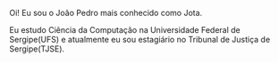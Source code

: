 Oi! Eu sou o João Pedro mais conhecido como Jota.
 
Eu estudo Ciência da Computação na Universidade Federal de Sergipe(UFS) e atualmente eu sou estagiário no Tribunal de Justiça de Sergipe(TJSE).
